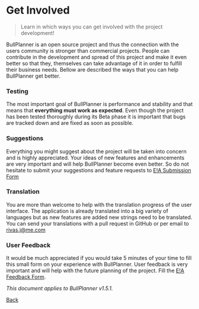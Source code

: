 # Get Involved

> Learn in which ways you can get involved with the project development!

BullPlanner is an open source project and thus the connection with the users community is stronger than commercial projects. People can contribute in the development and spread of this project and make it even better so that they, themselves can take advantage of it in order to fulfill their business needs. Bellow are described the ways that you can help BullPlanner get better.

### Testing 

The most important goal of BullPlanner is performance and stability and that means that **everything must work as expected**. Even though the project has been tested thoroughly during its Beta phase it is important that bugs are tracked down and are fixed as soon as possible. 

### Suggestions 

Everything you might suggest about the project will be taken into concern and is highly appreciated. Your ideas of new features and enhancements are very important and will help BullPlanner become even better. So do not hesitate to submit your suggestions and feature requests to [E!A Submission Form](https://bullplanner.com/submission.php)

### Translation 

You are more than welcome to help with the translation progress of the user interface. The application is already translated into a big variety of languages but as new features are added new strings need to be translated. You can send your translations with a pull request in GitHub or per email to [rivas.j@me.com](mailto:rivas.j@me.com)

### User Feedback

It would be much appreciated if you would take 5 minutes of your time to fill this small form on your experience with BullPlanner. User feedback is very important and will help with the future planning of the project. Fill the [E!A Feedback Form](https://docs.google.com/forms/d/15dw1jl7lUgw4q-XXMn13Gx_e8zJxAiyWYMOdqtZqIHU/viewform).

*This document applies to BullPlanner v1.5.1.*

[Back](readme.md)

